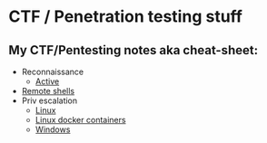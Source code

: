 # CTF / Penetration testing stuff

## My CTF/Pentesting notes aka cheat-sheet:

- Reconnaissance
  - [Active](./reconnaissance_active.md)
- [Remote shells](./remote-shells.md)
- Priv escalation
  - [Linux](./priv_escalation_linux.md)
  - [Linux docker containers](./priv_escalation_linux_docker.md)
  - [Windows](./priv_escalation_windows.md)